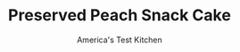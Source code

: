 ---
layout: ../../layouts/MarkdownPostLayout.astro
title: Preserved Peach Snack Cake
author: America's Test Kitchen
pubDate: 2023-03-15
description: "This rich and milky cake utilizes our recipe for sweet Preserved Peaches in Syrup."
image_url: https://res.cloudinary.com/hksqkdlah/image/upload/ar_1:1,c_fill,dpr_2.0,f_auto,fl_lossy.progressive.strip_profile,g_faces:auto,q_auto:low,w_344/SFS_PreservedPeachSnackCake-46_sjciwz
tags: ["Desserts or Baked Goods","Fruit","Cakes"]
calories: 5072
protein: 6
carbohydrates: 93
fats: 
fiber: 2
ingredients: ["1 , (14-ounce) can sweetened condensed milk","½ cup, whole milk","8 tablespoons, unsalted butter, melted","1¼ cups (6¼ ounces), all-purpose flour","2 teaspoons, baking powder","½ teaspoon, table salt","1 pint, recipe, drained and cut into ½-inch wedges","2 tablespoons, sugar"]
serves: 10
time: "1 hour"
instructions: ["Adjust oven rack to upper-middle position and heat oven to 350 degrees. Grease 8-inch square baking dish. Whisk condensed milk, whole milk, and melted butter together in large bowl. Whisk flour, baking powder, and salt together in separate bowl. Stir flour mixture into condensed milk mixture until just combined.","Pour batter into prepared dish. Arrange peaches in even layer on top of batter. Sprinkle sugar evenly over batter and peaches.","Bake until deep golden brown and toothpick inserted in center comes out clean, about 45 minutes. Transfer dish to wire rack and let cake cool in dish for 10 minutes. Serve warm."]
nutrition: ["494 mg Potassium","255 mg Phosphorus","210 mg Calcium","1 mg Iron","33 mg Magnesium","248 mg Sodium","13 g Fat","2 mg Niacin (B3)","3 g Monounsaturated","10 mg Vitamin C","39 mg Cholesterol","8 g Saturated","2 g Fiber","27 µg Folic acid","17 µg Folate (food)","75 g Sugars","4 µg Vitamin K","156 g Water","93 g Carbs","63 µg Folate equivalent (total)","6 g Protein","1 mg Vitamin E","134 µg Vitamin A","507 kcal Energy","42 g Sugars, added","5072 calories"]
notes: "Serve with vanilla ice cream or whipped cream."
---